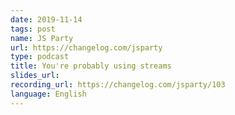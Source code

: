 ```yaml
---
date: 2019-11-14
tags: post
name: JS Party
url: https://changelog.com/jsparty
type: podcast
title: You're probably using streams
slides_url:
recording_url: https://changelog.com/jsparty/103
language: English
---
```

